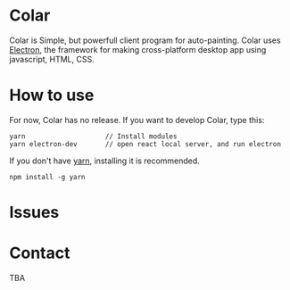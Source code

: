 # Colar

Colar is Simple, but powerfull client program for auto-painting. Colar uses [Electron](https://electronjs.org/), the framework for making cross-platform desktop app using javascript, HTML, CSS.

# How to use

For now, Colar has no release. If you want to develop Colar, type this:

```
yarn                    // Install modules
yarn electron-dev       // open react local server, and run electron
```

If you don't have [yarn](https://yarnpkg.com/lang/en/), installing it is recommended.

```
npm install -g yarn
```

# Issues

# Contact

TBA
